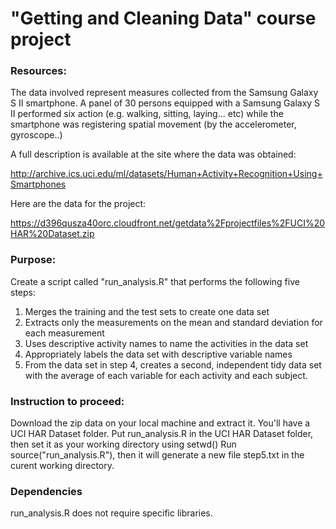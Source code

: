 # "Getting and Cleaning Data" course project

### Resources:

The data involved represent measures collected from the Samsung Galaxy S II smartphone. 
A panel of 30 persons equipped with a Samsung Galaxy S II performed six action (e.g. walking, sitting, laying... etc) while 
the smartphone was registering spatial movement (by the accelerometer, gyroscope..)

A full description is available at the site where the data was obtained:

http://archive.ics.uci.edu/ml/datasets/Human+Activity+Recognition+Using+Smartphones

Here are the data for the project:

https://d396qusza40orc.cloudfront.net/getdata%2Fprojectfiles%2FUCI%20HAR%20Dataset.zip

### Purpose: 

Create a script called "run_analysis.R" that performs the following five steps:

  1. Merges the training and the test sets to create one data set
  2. Extracts only the measurements on the mean and standard deviation for each measurement
  3. Uses descriptive activity names to name the activities in the data set
  4. Appropriately labels the data set with descriptive variable names
  5. From the data set in step 4, creates a second, independent tidy data set with the average of each variable for each activity and each subject.


### Instruction to proceed:

  Download the zip data on your local machine and extract it. You'll have a UCI HAR Dataset folder.
  Put run_analysis.R in the UCI HAR Dataset folder, then set it as your working directory using setwd() 
  Run source("run_analysis.R"), then it will generate a new file step5.txt in the curent working directory.

### Dependencies

run_analysis.R does not require specific libraries. 
